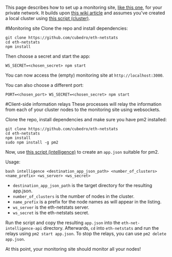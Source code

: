 This page describes how to set up a monitoring site, [like this one](http://eth-netstats.herokuapp.com/), for your private network. It builds upon [this wiki article](https://github.com/ethereum/go-ethereum/wiki/Setting-up-private-network-or-local-cluster) and assumes you've created a local cluster using [this script (cluster)](https://gist.githubusercontent.com/kobigurk/a12dbb580507bbd4382d/raw/25f26c6cde0c130030310a51883ce8dffaa1e805/cluster).

#Monitoring site
Clone the repo and install dependencies:

    git clone https://github.com/cubedro/eth-netstats
    cd eth-netstats
    npm install

Then choose a secret and start the app:

    WS_SECRET=<chosen_secret> npm start

You can now access the (empty) monitoring site at `http://localhost:3000`.

You can also choose a different port:
    
    PORT=<chosen_port> WS_SECRET=<chosen_secret> npm start

#Client-side information relays
These processes will relay the information from each of your cluster nodes to the monitoring site using websockets.

Clone the repo, install dependencies and make sure you have pm2 installed:

    git clone https://github.com/cubedro/eth-netstats
    cd eth-netstats
    npm install
    sudo npm install -g pm2

Now, use [this script (intelligence)](https://gist.githubusercontent.com/kobigurk/a12dbb580507bbd4382d/raw/df61e0201a5e5de988bfcc9873a1321924ff437d/intelligence) to create an `app.json` suitable for pm2.

Usage:

    bash intelligence <destination_app_json_path> <number_of_clusters> <name_prefix> <ws_server> <ws_secret>

- `destination_app_json_path` is the target directory for the resulting app.json.
- `number_of_clusters` is the number of nodes in the cluster.
- `name_prefix` is a prefix for the node names as will appear in the listing.
- `ws_server` is the eth-netstats server.
- `ws_secret` is the eth-netstats secret.

Run the script and copy the resulting `app.json` into the `eth-net-intelligence-api` directory. Afterwards, `cd` into `eth-netstats` and run the relays using `pm2 start app.json`. To stop the relays, you can use `pm2 delete app.json`.

At this point, your monitoring site should monitor all your nodes!
